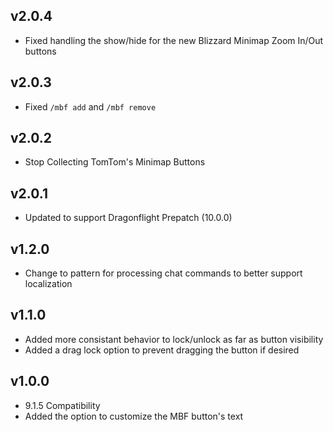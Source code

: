 ## v2.0.4

* Fixed handling the show/hide for the new Blizzard Minimap Zoom In/Out buttons

## v2.0.3

* Fixed `/mbf add` and `/mbf remove`

## v2.0.2

* Stop Collecting TomTom's Minimap Buttons

## v2.0.1

* Updated to support Dragonflight Prepatch (10.0.0)

## v1.2.0

* Change to pattern for processing chat commands to better support localization

## v1.1.0

* Added more consistant behavior to lock/unlock as far as button visibility
* Added a drag lock option to prevent dragging the button if desired

## v1.0.0

* 9.1.5 Compatibility  
* Added the option to customize the MBF button's text  
    
